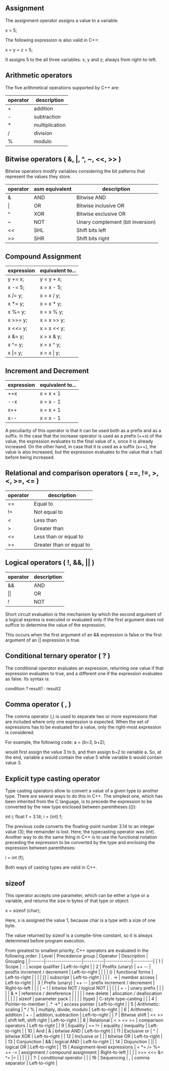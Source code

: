 ## Assignment
The assignment operator assigns a value to a variable.

x = 5;

The following expression is also valid in C++:

x = y = z = 5;

It assigns 5 to the all three variables: x, y and z; always from right-to-left.




## Arithmetic operators
The five arithmetical operations supported by C++ are:

| operator	| description |
|-----------|-------------|
| + | addition |
| - | subtraction |
| * | multiplication |
| / | division |
| % | modulo |



## Bitwise operators ( &, |, ^, ~, <<, >> )
Bitwise operators modify variables considering the bit patterns that represent the values they store.

| operator | asm equivalent | description |
|----------|----------------|-------------|
| & | AND | Bitwise AND |
| \| | OR | Bitwise inclusive OR |
| ^ | XOR | Bitwise exclusive OR |
| ~ | NOT | Unary complement (bit inversion) |
| << | SHL | Shift bits left |
| >> | SHR | Shift bits right |




## Compound Assignment

| expression	| equivalent to... |
|-------------|------------------|
| y += x;	| y = y + x; |
| x -= 5;	| x = x - 5; |
| x /= y;	| x = x / y; |
| x *= y; | x = x * y; |
| x %= y; | x = x % y; |
| x >>= y; | x = x >> y; |
| x <<= y; | x = x << y; |
| x &= y; | x = x & y; |
| x ^= y; | x = x ^ y; |
| x \|= y; | x = x \| y; |


## Increment and Decrement

| expression	| equivalent to... |
|-------------|------------------|
| ++x | x = x + 1 |
| --x | x = x - 1 |
| x++ | x = x + 1 |
| x-- | x = x - 1 |

A peculiarity of this operator is that it can be used both as a prefix and as a suffix. In the case that the increase operator is used as a prefix (++x) of the value, the expression evaluates to the final value of x, once it is already increased. On the other hand, in case that it is used as a suffix (x++), the value is also increased, but the expression evaluates to the value that x had before being increased.


## Relational and comparison operators ( ==, !=, >, <, >=, <= )

| operator | description |
|----------|-------------|
| == | Equal to |
| != | Not equal to |
| < | Less than |
| > | Greater than |
| <= | Less than or equal to |
| >= | Greater than or equal to |



## Logical operators ( !, &&, || )

| operator | description |
|----------|-------------|
| && | AND |
| \|\| | OR |
| ! | NOT |

Short circuit evaluation is the mechanism by which the second argument of a logical express is executed or evaluated only if the first argument does not suffice to determine the value of the expression.

This occurs when the first argument of an && expression is false or the first argument of an || expression is true.



## Conditional ternary operator ( ? )
The conditional operator evaluates an expression, returning one value if that expression evaluates to true, and a different one if the expression evaluates as false. Its syntax is:

condition ? result1 : result2




## Comma operator ( , )
The comma operator (,) is used to separate two or more expressions that are included where only one expression is expected. When the set of expressions has to be evaluated for a value, only the right-most expression is considered.

For example, the following code:
a = (b=3, b+2);

would first assign the value 3 to b, and then assign b+2 to variable a. So, at the end, variable a would contain the value 5 while variable b would contain value 3.




## Explicit type casting operator
Type casting operators allow to convert a value of a given type to another type. There are several ways to do this in C++. The simplest one, which has been inherited from the C language, is to precede the expression to be converted by the new type enclosed between parentheses (()):

int i;
float f = 3.14;
i = (int) f;


The previous code converts the floating-point number 3.14 to an integer value (3); the remainder is lost. Here, the typecasting operator was (int). Another way to do the same thing in C++ is to use the functional notation preceding the expression to be converted by the type and enclosing the expression between parentheses:

i = int (f);

Both ways of casting types are valid in C++.






## sizeof
This operator accepts one parameter, which can be either a type or a variable, and returns the size in bytes of that type or object:

x = sizeof (char);

Here, x is assigned the value 1, because char is a type with a size of one byte.

The value returned by sizeof is a compile-time constant, so it is always determined before program execution.




From greatest to smallest priority, C++ operators are evaluated in the following order:
| Level | Precedence group | Operator | Description | Grouping |
|-------|------------------|----------|-------------|----------|
| 1 | Scope | :: | scope qualifier | Left-to-right |
| 2 |	Postfix (unary) | ++ -- | postfix increment / decrement | Left-to-right |
|  |  | () | functional forms | Left-to-right |
|  |  | [] | subscript | Left-to-right |
|  |  | . -> | member access | Left-to-right |
| 3 |	Prefix (unary) |	++ -- | prefix increment / decrement | Right-to-left |
|  |  | ~ ! |	bitwise NOT / logical NOT |  |
|  |  | + - | unary prefix |  |
|  |  | & * | reference / dereference |  |
|  |  | new delete | allocation / deallocation |  |
|  |  | sizeof | parameter pack |  |
|  |  | (type) | C-style type-casting |  |
| 4 | Pointer-to-member | .* ->* | access pointer | Left-to-right |
| 5 | Arithmetic: scaling | * / % | multiply, divide, modulo | Left-to-right |
| 6 | Arithmetic: addition | + - | addition, subtraction | Left-to-right |
| 7 | Bitwise shift | << >> | shift left, shift right | Left-to-right |
| 8 | Relational | < > <= >= | comparison operators | Left-to-right |
| 9 | Equality | == != | equality / inequality | Left-to-right |
| 10 | And | & | bitwise AND | Left-to-right |
| 11 | Exclusive or | ^	| bitwise XOR | Left-to-right |
| 12 | Inclusive or | \| | bitwise OR | Left-to-right |
| 13 | Conjunction | && | logical AND | Left-to-right |
| 14 | Disjunction | \|\|	| logical OR | Left-to-right |
| 15 | Assignment-level expressions | = *= /= %= += -= | assignment / compound assignment | Right-to-left |
|  |  | >>= <<= &= ^= \|= | | |
| | | ?: | conditional operator | |
| 16 | Sequencing | , | comma separator | Left-to-right |
